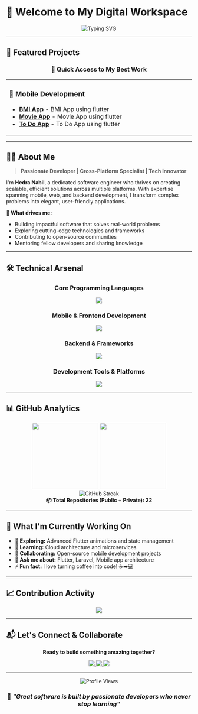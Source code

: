 # 👋 Welcome to My Digital Workspace

<div align="center">
  
![Typing SVG](https://readme-typing-svg.herokuapp.com?font=Fira+Code&size=22&duration=3000&pause=1000&color=FF6B6B&center=true&vCenter=true&width=700&lines=Hi%2C+I'm+Hedra+Nabil+%F0%9F%91%A8%E2%80%8D%F0%9F%92%BB;Flutter+Developer+%7C+Cross-Platform+Mobile+Apps;Clean+Architecture+%7C+Fast+Delivery+%7C+Post+Support;Tech+Enthusiast+%26+Problem+Solver)

</div>

---

## 🚀 Featured Projects

<div align="center">

### 🎯 **Quick Access to My Best Work**

</div>

<table>
<tr>
<td width="50%">

### 📱 **Mobile Development**
- **[BMI App](https://github.com/Hedra-Nabil/BMI_App)** - BMI App using flutter 
- **[Movie App](https://github.com/Hedra-Nabil/movie_app)** - Movie App using flutter 
- **[To Do App](https://github.com/Hedra-Nabil/To-Do_App)** - To Do App using flutter 

</td>


</tr>
</table>

---

## 👨‍💻 About Me

> **Passionate Developer | Cross-Platform Specialist | Tech Innovator**

I'm **Hedra Nabil**, a dedicated software engineer who thrives on creating scalable, efficient solutions across multiple platforms. With expertise spanning mobile, web, and backend development, I transform complex problems into elegant, user-friendly applications.

**🎯 What drives me:**
- Building impactful software that solves real-world problems
- Exploring cutting-edge technologies and frameworks
- Contributing to open-source communities
- Mentoring fellow developers and sharing knowledge

---

## 🛠 Technical Arsenal

<div align="center">

### **Core Programming Languages**
<p>
  <img src="https://skillicons.dev/icons?i=java,python,c,cpp,dart,php" />
</p>

### **Mobile & Frontend Development**
<p>
  <img src="https://skillicons.dev/icons?i=flutter,html,css,js,bootstrap" />
</p>

### **Backend & Frameworks**
<p>
  <img src="https://skillicons.dev/icons?i=laravel,nodejs,mysql,sqlite,postman" />
</p>

### **Development Tools & Platforms**
<p>
  <img src="https://skillicons.dev/icons?i=git,github,androidstudio,vscode,idea,pycharm,docker,arduino" />
</p>

</div>

---

## 📊 GitHub Analytics

<div align="center">
  <img height="180em" src="https://github-readme-stats.vercel.app/api?username=Hedra-Nabil&show_icons=true&theme=tokyonight&include_all_commits=true&count_private=true"/>
  <img height="180em" src="https://github-readme-stats.vercel.app/api/top-langs/?username=Hedra-Nabil&layout=compact&langs_count=8&theme=tokyonight"/>
</div>

<div align="center">
  <img src="https://github-readme-streak-stats.herokuapp.com/?user=Hedra-Nabil&theme=tokyonight" alt="GitHub Streak"/>
</div>

<div align="center">
  <strong>📦 Total Repositories (Public + Private): 22</strong>
</div>


---

## 🌟 What I'm Currently Working On

- 🔭 **Exploring:** Advanced Flutter animations and state management
- 🌱 **Learning:** Cloud architecture and microservices
- 👯 **Collaborating:** Open-source mobile development projects
- 💬 **Ask me about:** Flutter, Laravel, Mobile app architecture
- ⚡ **Fun fact:** I love turning coffee into code! ☕➡️💻

---

## 📈 Contribution Activity

<div align="center">
  <img src="https://github-readme-activity-graph.vercel.app/graph?username=Hedra-Nabil&bg_color=1a1b27&color=628fdb&line=628fdb&point=ffffff&area=true&hide_border=true" />
</div>

---

## 📬 Let's Connect & Collaborate

<div align="center">

**Ready to build something amazing together?**

<p>
  <a href="mailto:hedranabil614@gmail.com">
    <img src="https://img.shields.io/badge/Gmail-EA4335?style=for-the-badge&logo=gmail&logoColor=white"/>
  </a>
  <a href="https://wa.me/201064456538">
    <img src="https://img.shields.io/badge/WhatsApp-25D366?style=for-the-badge&logo=whatsapp&logoColor=white"/>
  </a>
  <a href="https://www.linkedin.com/in/hedra-nabil-6043221a4/">
    <img src="https://img.shields.io/badge/LinkedIn-0A66C2?style=for-the-badge&logo=linkedin&logoColor=white"/>
  </a>
</p>

---

<div align="center">
  <img src="https://komarev.com/ghpvc/?username=Hedra-Nabil&color=blueviolet" alt="Profile Views"/>
</div>

### 💫 *"Great software is built by passionate developers who never stop learning"*

</div>
